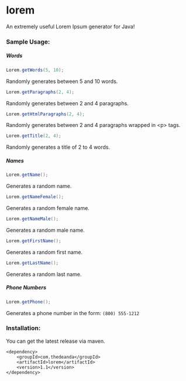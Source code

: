 lorem
=====

An extremely useful Lorem Ipsum generator for Java!

### Sample Usage:

##### Words

```java
Lorem.getWords(5, 10);
```
Randomly generates between 5 and 10 words.

```java
Lorem.getParagraphs(2, 4);
```
Randomly generates between 2 and 4 paragraphs.

```java
Lorem.getHtmlParagraphs(2, 4);
```
Randomly generates between 2 and 4 paragraphs wrapped in &lt;p&gt; tags.

```java
Lorem.getTitle(2, 4);
```
Randomly generates a title of 2 to 4 words.


##### Names

```java
Lorem.getName();
```
Generates a random name.

```java
Lorem.getNameFemale();
```
Generates a random female name.

```java
Lorem.getNameMale();
```
Generates a random male name.

```java
Lorem.getFirstName();
```
Generates a random first name.

```java
Lorem.getLastName();
```
Generates a random last name.



##### Phone Numbers

```java
Lorem.getPhone();
```
Generates a phone number in the form: `(800) 555-1212`

### Installation:

You can get the latest release via maven.

	<dependency>
		<groupId>com.thedeanda</groupId>
		<artifactId>lorem</artifactId>
		<version>1.1</version>
	</dependency>

